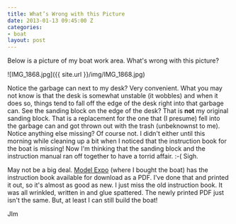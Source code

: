 ```yaml
---
title: What’s Wrong with this Picture
date: 2013-01-13 09:45:00 Z
categories:
- boat
layout: post
---
```


Below is a picture of my boat work area. What's wrong with this picture? 

![IMG_1868.jpg]({{ site.url }}/img/IMG_1868.jpg)

Notice the garbage can next to my desk? Very convenient. What you may not know is that the desk is somewhat unstable (it wobbles) and when it does so, things tend to fall off the edge of the desk right into that garbage can. See the sanding block on the edge of the desk? That is **not** my original sanding block. That is a replacement for the one that (I presume) fell into the garbage can and got thrown out with the trash (unbeknownst to me). Notice anything else missing? Of course not. I didn't either until this morning while cleaning up a bit when I noticed that the instruction book for the boat is missing! Now I'm thinking that the sanding block and the instruction manual ran off together to have a torrid affair. :-( Sigh.

May not be a big deal. [Model Expo](http://www.modelexpo-online.com) (where I bought the boat) has the instruction book available for download as a PDF. I've done that and printed it out, so it's almost as good as new. I just miss the old instruction book. It was all wrinkled, written in and glue spattered. The newly printed PDF just isn't the same. But, at least I can still build the boat!

JIm
